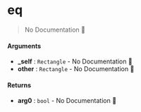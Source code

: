 # eq

> No Documentation 🚧

#### Arguments

- **\_self** : `Rectangle` \- No Documentation 🚧
- **other** : `Rectangle` \- No Documentation 🚧

#### Returns

- **arg0** : `bool` \- No Documentation 🚧
